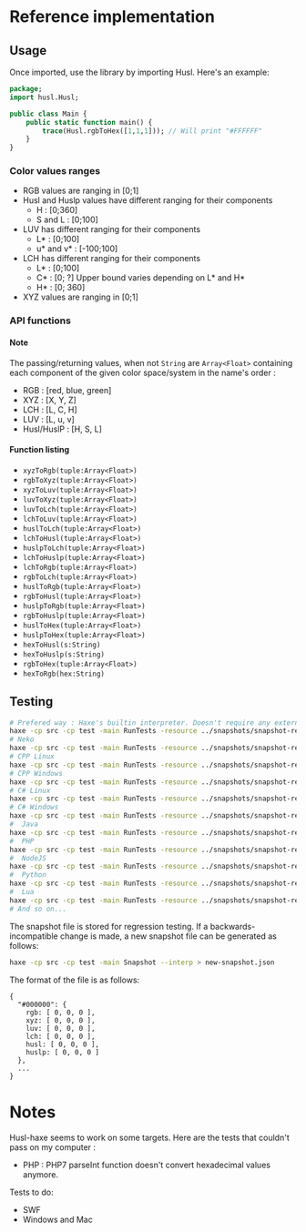# Reference implementation

## Usage
Once imported, use the library by importing Husl. Here's an example:

```haxe
package;
import husl.Husl;

public class Main {
    public static function main() {
        trace(Husl.rgbToHex([1,1,1])); // Will print "#FFFFFF"
    }
}
```

### Color values ranges
- RGB values are ranging in [0;1]
- Husl and Huslp values have different ranging for their components
    - H : [0;360]
    - S and L : [0;100]
- LUV has different ranging for their components
    - L* : [0;100]
    - u* and v* : [-100;100]
- LCH has different ranging for their components
    - L* : [0;100]
    - C* : [0; ?] Upper bound varies depending on L* and H*
    - H* : [0; 360]
- XYZ values are ranging in [0;1]

### API functions

#### Note
The passing/returning values, when not `String` are `Array<Float>` containing each component of the given color space/system in the name's order :
- RGB : [red, blue, green]
- XYZ : [X, Y, Z]
- LCH : [L, C, H]
- LUV : [L, u, v]
- Husl/HuslP : [H, S, L]

#### Function listing
- `xyzToRgb(tuple:Array<Float>)`
- `rgbToXyz(tuple:Array<Float>)`
- `xyzToLuv(tuple:Array<Float>)`
- `luvToXyz(tuple:Array<Float>)`
- `luvToLch(tuple:Array<Float>)`
- `lchToLuv(tuple:Array<Float>)`
- `huslToLch(tuple:Array<Float>)`
- `lchToHusl(tuple:Array<Float>)`
- `huslpToLch(tuple:Array<Float>)`
- `lchToHuslp(tuple:Array<Float>)`
- `lchToRgb(tuple:Array<Float>)`
- `rgbToLch(tuple:Array<Float>)`
- `huslToRgb(tuple:Array<Float>)`
- `rgbToHusl(tuple:Array<Float>)`
- `huslpToRgb(tuple:Array<Float>)`
- `rgbToHuslp(tuple:Array<Float>)`
- `huslToHex(tuple:Array<Float>)`
- `huslpToHex(tuple:Array<Float>)`
- `hexToHusl(s:String)`
- `hexToHuslp(s:String)`
- `rgbToHex(tuple:Array<Float>)`
- `hexToRgb(hex:String)`

## Testing

```sh
# Prefered way : Haxe's builtin interpreter. Doesn't require any external libs to execute the tests.
haxe -cp src -cp test -main RunTests -resource ../snapshots/snapshot-rev4.json@snapshot-rev4 --interp
# Neko
haxe -cp src -cp test -main RunTests -resource ../snapshots/snapshot-rev4.json@snapshot-rev4 -x bin/neko/RunTests.n
# CPP Linux
haxe -cp src -cp test -main RunTests -resource ../snapshots/snapshot-rev4.json@snapshot-rev4 -cpp bin/cpp -cmd bin/cpp/RunTests
# CPP Windows
haxe -cp src -cp test -main RunTests -resource ../snapshots/snapshot-rev4.json@snapshot-rev4 -cpp bin/cpp -cmd bin/cpp/RunTests.exe
# C# Linux
haxe -cp src -cp test -main RunTests -resource ../snapshots/snapshot-rev4.json@snapshot-rev4 -cs bin/cs -cmd mono bin/cs/RunTests.exe
# C# Windows
haxe -cp src -cp test -main RunTests -resource ../snapshots/snapshot-rev4.json@snapshot-rev4 -cs bin/cs -cmd bin/cs/RunTests.exe
#  Java
haxe -cp src -cp test -main RunTests -resource ../snapshots/snapshot-rev4.json@snapshot-rev4 -java bin/java -cmd java -jar bin/java/RunTests.jar
#  PHP
haxe -cp src -cp test -main RunTests -resource ../snapshots/snapshot-rev4.json@snapshot-rev4 -php bin/php -cmd php bin/php/index.php
#  NodeJS
haxe -cp src -cp test -main RunTests -resource ../snapshots/snapshot-rev4.json@snapshot-rev4 -js bin/js/RunTests.js -cmd node bin/js/RunTests.js
#  Python
haxe -cp src -cp test -main RunTests -resource ../snapshots/snapshot-rev4.json@snapshot-rev4 -python bin/python/RunTests.py -cmd python bin/python/RunTests.py
#  Lua
haxe -cp src -cp test -main RunTests -resource ../snapshots/snapshot-rev4.json@snapshot-rev4 -lua bin/lua/RunTests.lua -cmd lua bin/lua/RunTests.lua
# And so on...
```

The snapshot file is stored for regression testing. If a backwards-incompatible change is made,
a new snapshot file can be generated as follows:

```sh
haxe -cp src -cp test -main Snapshot --interp > new-snapshot.json
```

The format of the file is as follows:

```
{
  "#000000": {
    rgb: [ 0, 0, 0 ],
    xyz: [ 0, 0, 0 ],
    luv: [ 0, 0, 0 ],
    lch: [ 0, 0, 0 ],
    husl: [ 0, 0, 0 ],
    huslp: [ 0, 0, 0 ]
  },
  ...
}
```

# Notes

Husl-haxe seems to work on some targets. Here are the tests that couldn't pass on my computer :
- PHP : PHP7 parseInt function doesn't convert hexadecimal values anymore.

Tests to do:
- SWF
- Windows and Mac
